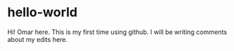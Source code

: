 # hello-world

Hi! Omar here. This is my first time using github. I will be writing comments about my edits here. 
